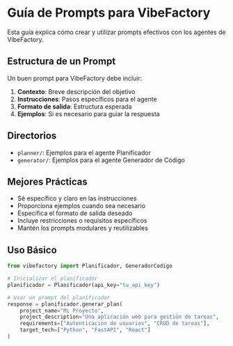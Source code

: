 # Guía de Prompts para VibeFactory

Esta guía explica cómo crear y utilizar prompts efectivos con los agentes de VibeFactory.

## Estructura de un Prompt

Un buen prompt para VibeFactory debe incluir:

1. **Contexto**: Breve descripción del objetivo
2. **Instrucciones**: Pasos específicos para el agente
3. **Formato de salida**: Estructura esperada
4. **Ejemplos**: Si es necesario para guiar la respuesta

## Directorios

- `planner/`: Ejemplos para el agente Planificador
- `generator/`: Ejemplos para el agente Generador de Código

## Mejores Prácticas

- Sé específico y claro en las instrucciones
- Proporciona ejemplos cuando sea necesario
- Especifica el formato de salida deseado
- Incluye restricciones o requisitos específicos
- Mantén los prompts modulares y reutilizables

## Uso Básico

```python
from vibefactory import Planificador, GeneradorCodigo

# Inicializar el planificador
planificador = Planificador(api_key="tu_api_key")

# Usar un prompt del planificador
response = planificador.generar_plan(
    project_name="Mi Proyecto",
    project_description="Una aplicación web para gestión de tareas",
    requirements=["Autenticación de usuarios", "CRUD de tareas"],
    target_tech=["Python", "FastAPI", "React"]
)
```
